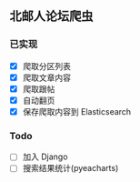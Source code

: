 ## 北邮人论坛爬虫
### 已实现

- [x] 爬取分区列表
- [x] 爬取文章内容
- [x] 爬取跟帖
- [x] 自动翻页
- [x] 保存爬取内容到 Elasticsearch

### Todo
 - [ ] 加入 Django
 - [ ] 搜索结果统计(pyeacharts)